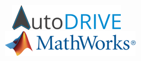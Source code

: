 <p align="center">
<img src="media/AutoDRIVE-Logo.png" alt="AutoDRIVE" height="80"/> &nbsp;&nbsp;&nbsp;&nbsp;&nbsp; <img src="media/MathWorks-Logo.png" alt="MathWorks" height="80"/>
</p>
